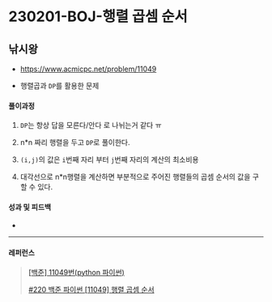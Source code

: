 # 230201-BOJ-행렬 곱셈 순서

## 낚시왕

- https://www.acmicpc.net/problem/11049

- 행렬곱과 `DP`를 활용한 문제

#### 풀이과정

1. `DP`는 항상 답을 모른다/안다 로 나뉘는거 같다 ㅠ

2. n*n 짜리 행렬을 두고 `DP`로 풀이한다.

3. `(i,j)`의 값은 `i`번째 자리 부터 `j`번째 자리의 계산의 최소비용

4. 대각선으로 n*n행렬을 계산하면 부분적으로 주어진 행렬들의 곱셈 순서의 값을 구할 수 있다.

#### 성과 및 피드백

- 

---

#### 레퍼런스

> [[백준] 11049번(python 파이썬)](https://pacific-ocean.tistory.com/437)
> 
> [#220 백준 파이썬 [11049] 행렬 곱셈 순서](https://claude-u.tistory.com/271)
